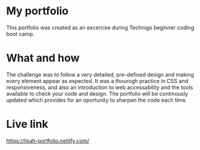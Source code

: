 # My portfolio
This portfolio was created as an excercise during Technigo beginner coding boot camp. 

# What and how
The challenge was to follow a very detailed, pre-defined design and making every element appear as expected. It was a thourogh practice in CSS and responsiveness, and also an introduction to web accessability and the tools available to check your code and design. The portfolio will be continously updated which provides for an oportunity to sharpen the code each time.

# Live link
https://lisah-portfolio.netlify.com/